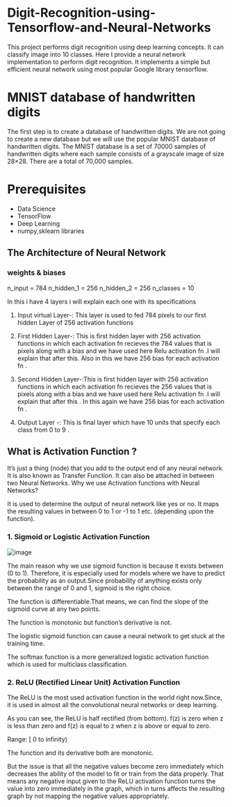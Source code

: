 # Digit-Recognition-using-Tensorflow-and-Neural-Networks
This project performs digit recognition using deep learning concepts. It can classify image into 10 classes.  Here I provide a neural network implementation to perform digit recognition. It implements a simple but efficient  neural network using most popular Google  library tensorflow.

# MNIST database of handwritten digits
The first step is to create a database of handwritten digits. We are not going to create a new database but we will use the popular MNIST database of handwritten digits. The MNIST database is a set of 70000 samples of handwritten digits where each sample consists of a grayscale image of size 28×28. There are a total of 70,000 samples. 

# Prerequisites
* Data Science
* TensorFlow
* Deep Learning
* numpy,sklearn libraries

## The Architecture of Neural Network
### weights & biases

n_input = 784
n_hidden_1 = 256
n_hidden_2 = 256
n_classes = 10

In this i have 4 layers i will explain each one with its specifications

1. Input virtual Layer-: This layer is used to fed 784 pixels to our first hidden Layer of 256 activation functions
   
2. First Hidden Layer-: This is first hidden layer with 256 activation functions  in which each activation fn recieves the 784 values 
                        that is pixels along with a bias and we have used here Relu activation fn .I will explain that after this.
                        Also in this we have 256 bias for each activation fn .

3. Second Hidden Layer-:This is first hidden layer with 256 activation functions  in which each activation fn recieves the 256 values 
                        that is pixels along with a bias and we have used here Relu activation fn .I will explain that after this .
                        In this again we have 256 bias for each activation fn .
                       
4. Output Layer      -: This is final layer which have 10 units that specify each class from 0 to 9 .

## What is Activation Function ?

It’s just a thing (node) that you add to the output end of any neural network. It is also known as Transfer Function. It can also be attached in between two Neural Networks.
Why we use Activation functions with Neural Networks?

It is used to determine the output of neural network like yes or no. It maps the resulting values in between 0 to 1 or -1 to 1 etc. (depending upon the function).

### 1. Sigmoid or Logistic Activation Function

![image](https://user-images.githubusercontent.com/40559132/42378235-356cb8b4-8144-11e8-92da-d28692ff1aa8.png)

The main reason why we use sigmoid function is because it exists between (0 to 1). Therefore, it is especially used for models where we have to predict the probability as an output.Since probability of anything exists only between the range of 0 and 1, sigmoid is the right choice.

The function is differentiable.That means, we can find the slope of the sigmoid curve at any two points.

The function is monotonic but function’s derivative is not.

The logistic sigmoid function can cause a neural network to get stuck at the training time.

The softmax function is a more generalized logistic activation function which is used for multiclass classification.

### 2. ReLU (Rectified Linear Unit) Activation Function

The ReLU is the most used activation function in the world right now.Since, it is used in almost all the convolutional neural networks or deep learning.


As you can see, the ReLU is half rectified (from bottom). f(z) is zero when z is less than zero and f(z) is equal to z when z is above or equal to zero.

Range: [ 0 to infinity)

The function and its derivative both are monotonic.

But the issue is that all the negative values become zero immediately which decreases the ability of the model to fit or train from the data properly. That means any negative input given to the ReLU activation function turns the value into zero immediately in the graph, which in turns affects the resulting graph by not mapping the negative values appropriately.


                        
                            

